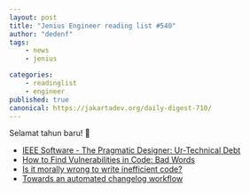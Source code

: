 ```yaml
---
layout: post
title: "Jenius Engineer reading list #540"
author: "dedenf"
tags:
    - news
    - jenius

categories:
    - readinglist
    - engineer
published: true
canonical: https://jakartadev.org/daily-digest-710/
---
```


Selamat tahun baru! :tada:


- [IEEE Software - The Pragmatic Designer: Ur-Technical Debt](https://www.georgefairbanks.com/ieee-software-v32-n4-july-2020-ur-technical-debt)
- [How to Find Vulnerabilities in Code: Bad Words](https://btlr.dev/blog/how-to-find-vulnerabilities-in-code-bad-words)
- [Is it morally wrong to write inefficient code?](https://tomgamon.com/posts/is-it-morally-wrong-to-write-inefficient-code/)
- [Towards an automated changelog workflow](https://blog.yossarian.net/2020/11/05/Towards-an-automated-changelog-workflow)

